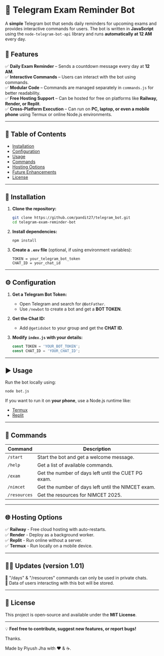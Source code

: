 # 📢 Telegram Exam Reminder Bot

A **simple** Telegram bot that sends daily reminders for upcoming exams and provides interactive commands for users. The bot is written in **JavaScript** using the `node-telegram-bot-api` library and runs **automatically at 12 AM** every day.

## 🚀 Features

✅ **Daily Exam Reminder** – Sends a countdown message every day at **12 AM**.  
✅ **Interactive Commands** – Users can interact with the bot using commands.  
✅ **Modular Code** – Commands are managed separately in `commands.js` for better readability.  
✅ **Free Hosting Support** – Can be hosted for free on platforms like **Railway, Render, or Replit**.  
✅ **Cross-Platform Execution** – Can run on **PC, laptop, or even a mobile phone** using Termux or online Node.js environments.

---

## 📜 Table of Contents
- [Installation](#installation)
- [Configuration](#configuration)
- [Usage](#usage)
- [Commands](#commands)
- [Hosting Options](#hosting-options)
- [Future Enhancements](#future-enhancements)
- [License](#license)

---

## 🔧 Installation

1. **Clone the repository:**  
   ```sh
   git clone https://github.com/pandit27/telegram_bot.git
   cd telegram-exam-reminder-bot
   ```

2. **Install dependencies:**  
   ```sh
   npm install
   ```

3. **Create a `.env` file** (optional, if using environment variables):
   ```env
   TOKEN = your_telegram_bot_token
   CHAT_ID = your_chat_id
   ```

---

## ⚙️ Configuration

1. **Get a Telegram Bot Token:**  
   - Open Telegram and search for `@BotFather`.
   - Use `/newbot` to create a bot and get a **BOT TOKEN**.
   
2. **Get the Chat ID:**  
   - Add `@getidsbot` to your group and get the **CHAT ID**.

3. **Modify `index.js` with your details:**  
   ```javascript
   const TOKEN = 'YOUR_BOT_TOKEN';
   const CHAT_ID = 'YOUR_CHAT_ID';
   ```

---

## ▶️ Usage

Run the bot locally using:
```sh
node bot.js
```

If you want to run it on **your phone**, use a Node.js runtime like:
- [Termux](https://f-droid.org/en/packages/com.termux/)
- [Replit](https://replit.com/)

---

## 📌 Commands

| Command  | Description |
|----------|-------------|
| `/start` | Start the bot and get a welcome message. |
| `/help`  | Get a list of available commands. |
| `/exam`  | Get the number of days left until the CUET PG exam. |
| `/nimcet`  | Get the number of days left until the NIMCET exam. |
| `/resources`  | Get the resources for NIMCET 2025. |

---

## 🌐 Hosting Options

✅ **Railway** - Free cloud hosting with auto-restarts.  
✅ **Render** - Deploy as a background worker.  
✅ **Replit** - Run online without a server.  
✅ **Termux** - Run locally on a mobile device.

---

## 🧑‍💻 Updates (version 1.01)

🔹 "/days" & "/resources" commands can only be used in private chats. <br>
🔹 Data of users interacting with this bot will be stored.

---

## 📄 License

This project is open-source and available under the **MIT License**.

---

💡 **Feel free to contribute, suggest new features, or report bugs!**

Thanks. 

Made by Piyush Jha with ❤️ & ☕.
